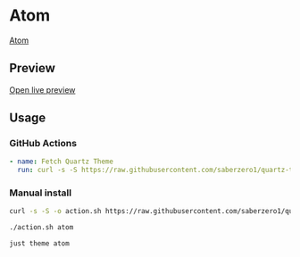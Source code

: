 # Atom

[Atom](#)

## Preview

[Open live preview](https://quartz-themes.github.io/atom/)

## Usage

### GitHub Actions

```yaml
- name: Fetch Quartz Theme
  run: curl -s -S https://raw.githubusercontent.com/saberzero1/quartz-themes/master/action.sh | bash -s -- atom
```

### Manual install

```bash
curl -s -S -o action.sh https://raw.githubusercontent.com/saberzero1/quartz-themes/master/action.sh

./action.sh atom
```

```bash
just theme atom
```
